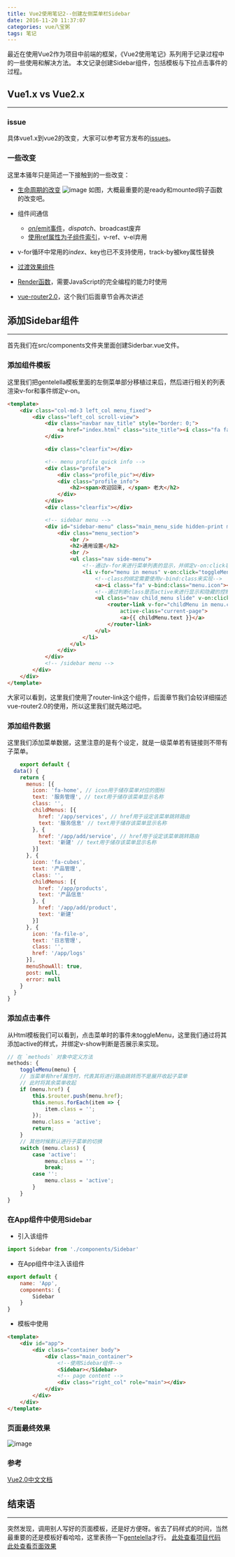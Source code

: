 ```yaml
---
title: Vue2使用笔记2--创建左侧菜单栏Sidebar
date: 2016-11-20 11:37:07
categories: vue八宝粥
tags: 笔记
---
```

最近在使用Vue2作为项目中前端的框架，《Vue2使用笔记》系列用于记录过程中的一些使用和解决方法。
本文记录创建Sidebar组件，包括模板与下拉点击事件的过程。
<!--more-->

## Vue1.x vs Vue2.x
---
### issue
具体vue1.x到vue2的改变，大家可以参考官方发布的[issues](https://github.com/vuejs/vue/issues/2873)。

### 一些改变
这里本骚年只是简述一下接触到的一些改变：
- [生命周期的改变](https://vuefe.cn/guide/instance.html#生命周期图示)
![image](https://github-imglib-1255459943.cos.ap-chengdu.myqcloud.com/f847b38a-63fe-11e6-9c29-38e58d46f036.png)
如图，大概最重要的是ready和mounted钩子函数的改变吧。

- 组件间通信
  - [$on/$emit事件](https://vuefe.cn/guide/components.html#使用-v-on-绑定自定义事件)，$dispatch、$broadcast废弃
  - [使用ref属性为子组件索引](https://vuefe.cn/guide/components.html#子组件索引)，v-ref、v-el弃用

- v-for循环中常用的$index、$key也已不支持使用，track-by被key属性替换

- [过渡效果组件<transition></transition>](https://vuefe.cn/guide/transitions.html)

- [Render函数](https://vuefe.cn/guide/render-function.html#基础)，需要JavaScript的完全编程的能力时使用

- [vue-router2.0](http://router.vuejs.org/zh-cn/index.html)，这个我们后面章节会再次讲述

## 添加Sidebar组件
---
首先我们在src/components文件夹里面创建Siderbar.vue文件。
### 添加组件模板
这里我们把gentelella模板里面的左侧菜单部分移植过来后，然后进行相关的列表渲染v-for和事件绑定v-on。
``` html
<template>
	<div class="col-md-3 left_col menu_fixed">
		<div class="left_col scroll-view">
			<div class="navbar nav_title" style="border: 0;">
				<a href="index.html" class="site_title"><i class="fa fa-paw"></i> <span>管理系统</span></a>
			</div>

			<div class="clearfix"></div>

			<!-- menu profile quick info -->
			<div class="profile">
				<div class="profile_pic"></div>
				<div class="profile_info">
					<h2><span>欢迎回来, </span> 老大</h2>
				</div>
			</div>
			<div class="clearfix"></div>

			<!-- sidebar menu -->
			<div id="sidebar-menu" class="main_menu_side hidden-print main_menu">
				<div class="menu_section">
					<br />
					<h2>通用设置</h2>
					<br />
					<ul class="nav side-menu">
                        <!--通过v-for来进行菜单列表的显示，并绑定v-on:click事件进行点击控制-->
						<li v-for="menu in menus" v-on:click="toggleMenu(menu)" v-bind:class="menu.class">
                            <!--class的绑定需要使用v-bind:class来实现-->
							<a><i class="fa" v-bind:class="menu.icon"></i> {{menu.text}} <span class="fa" v-show="!menu.href" v-bind:class="menu.class ? 'fa-chevron-down' : 'fa-chevron-right'"></span></a>
							<!--通过判断class是否active来进行显示和隐藏的控制-->
                            <ul class="nav child_menu slide" v-on:click.stop v-show="menu.class">
								<router-link v-for="childMenu in menu.childMenus" v-bind:key="childMenu.text" class="slide-item" :to="childMenu.href" tag="li"
									active-class="current-page">
									<a>{{ childMenu.text }}</a>
								</router-link>
							</ul>
						</li>
					</ul>
				</div>
			</div>
			<!-- /sidebar menu -->
		</div>
	</div>
</template>
```
大家可以看到，这里我们使用了router-link这个组件，后面章节我们会较详细描述vue-router2.0的使用，所以这里我们就先略过吧。

### 添加组件数据
这里我们添加菜单数据，这里注意的是有个设定，就是一级菜单若有链接则不带有子菜单。
``` js
 	export default {
  data() {
    return {
      menus: [{
        icon: 'fa-home', // icon用于储存菜单对应的图标
        text: '服务管理', // text用于储存该菜单显示名称
        class: '',
        childMenus: [{
          href: '/app/services', // href用于设定该菜单跳转路由
          text: '服务信息' // text用于储存该菜单显示名称
        }, {
          href: '/app/add/service', // href用于设定该菜单跳转路由
          text: '新建' // text用于储存该菜单显示名称
        }]
      }, {
        icon: 'fa-cubes',
        text: '产品管理',
        class: '',
        childMenus: [{
          href: '/app/products',
          text: '产品信息'
        }, {
          href: '/app/add/product',
          text: '新建'
        }]
      }, {
        icon: 'fa-file-o',
        text: '日志管理',
        class: '',
        href: '/app/logs'
      }],
      menuShowAll: true,
      post: null,
      error: null
    }
  }
}

```

### 添加点击事件
从Html模板我们可以看到，点击菜单时的事件未toggleMenu，这里我们通过将其添加active的样式，并绑定v-show判断是否展示来实现。
``` js
// 在 `methods` 对象中定义方法
methods: {
	toggleMenu(menu) {
	// 当菜单有href属性时，代表其将进行路由跳转而不是展开收起子菜单
	// 此时将其余菜单收起
	if (menu.href) {
		this.$router.push(menu.href);
		this.menus.forEach(item => {
			item.class = '';
		});
		menu.class = 'active';
		return;
	}
	// 其他时候默认进行子菜单的切换
	switch (menu.class) {
		case 'active':
			menu.class = '';
			break;
		case '':
			menu.class = 'active';
		}
	}
}
```

### 在App组件中使用Sidebar
- 引入该组件

``` js
import Sidebar from './components/Sidebar'
```

- 在App组件中注入该组件

``` js
export default {
	name: 'App',
	components: {
		Sidebar
	}
}
```

- 模板中使用

``` html
<template>
	<div id="app">
		<div class="container body">
			<div class="main_container">
                <!--使用Sidebar组件-->
				<Sidebar></Sidebar>
                <!-- page content -->
				<div class="right_col" role="main"></div>
			</div>
		</div>
	</div>
</template>
```

### 页面最终效果
![image](https://github-imglib-1255459943.cos.ap-chengdu.myqcloud.com/9063.tmp.png)

### 参考
[Vue2.0中文文档](https://vuefe.cn/guide/)

## 结束语
-----
突然发现，调用别人写好的页面模板，还是好方便呀。省去了码样式的时间，当然最重要的还是模板好看哈哈，这里表扬一下[gentelella](https://github.com/puikinsh/gentelella)才行。
[此处查看项目代码](https://github.com/godbasin/godbasin.github.io/tree/blog-codes/vue2-notes/2-create-sidebar-componnet)
[此处查看页面效果](http://vue2-notes.godbasin.com/2-create-sidebar-componnet/index.html#/App)